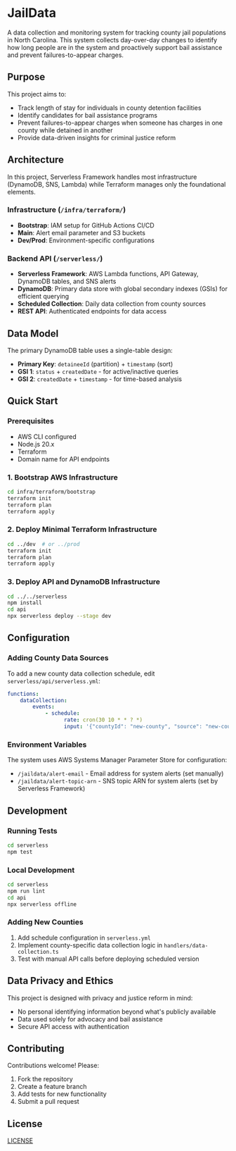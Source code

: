 # JailData

A data collection and monitoring system for tracking county jail populations in North Carolina. This system collects day-over-day changes to identify how long people are in the system and proactively support bail assistance and prevent failures-to-appear charges.

## Purpose

This project aims to:

-   Track length of stay for individuals in county detention facilities
-   Identify candidates for bail assistance programs
-   Prevent failures-to-appear charges when someone has charges in one county while detained in another
-   Provide data-driven insights for criminal justice reform

## Architecture

In this project, Serverless Framework handles most infrastructure (DynamoDB, SNS, Lambda) while Terraform manages only the foundational elements.

### Infrastructure (`/infra/terraform/`)

-   **Bootstrap**: IAM setup for GitHub Actions CI/CD
-   **Main**: Alert email parameter and S3 buckets
-   **Dev/Prod**: Environment-specific configurations

### Backend API (`/serverless/`)

-   **Serverless Framework**: AWS Lambda functions, API Gateway, DynamoDB tables, and SNS alerts
-   **DynamoDB**: Primary data store with global secondary indexes (GSIs) for efficient querying
-   **Scheduled Collection**: Daily data collection from county sources
-   **REST API**: Authenticated endpoints for data access

## Data Model

The primary DynamoDB table uses a single-table design:

-   **Primary Key**: `detaineeId` (partition) + `timestamp` (sort)
-   **GSI 1**: `status` + `createdDate` - for active/inactive queries
-   **GSI 2**: `createdDate` + `timestamp` - for time-based analysis

## Quick Start

### Prerequisites

-   AWS CLI configured
-   Node.js 20.x
-   Terraform
-   Domain name for API endpoints

### 1. Bootstrap AWS Infrastructure

```bash
cd infra/terraform/bootstrap
terraform init
terraform plan
terraform apply
```

### 2. Deploy Minimal Terraform Infrastructure

```bash
cd ../dev  # or ../prod
terraform init
terraform plan
terraform apply
```

### 3. Deploy API and DynamoDB Infrastructure

```bash
cd ../../serverless
npm install
cd api
npx serverless deploy --stage dev
```

## Configuration

### Adding County Data Sources

To add a new county data collection schedule, edit `serverless/api/serverless.yml`:

```yaml
functions:
    dataCollection:
        events:
            - schedule:
                  rate: cron(30 10 * * ? *)
                  input: '{"countyId": "new-county", "source": "new-county-portal"}'
```

### Environment Variables

The system uses AWS Systems Manager Parameter Store for configuration:

-   `/jaildata/alert-email` - Email address for system alerts (set manually)
-   `/jaildata/alert-topic-arn` - SNS topic ARN for system alerts (set by Serverless Framework)

## Development

### Running Tests

```bash
cd serverless
npm test
```

### Local Development

```bash
cd serverless
npm run lint
cd api
npx serverless offline
```

### Adding New Counties

1. Add schedule configuration in `serverless.yml`
2. Implement county-specific data collection logic in `handlers/data-collection.ts`
3. Test with manual API calls before deploying scheduled version

## Data Privacy and Ethics

This project is designed with privacy and justice reform in mind:

-   No personal identifying information beyond what's publicly available
-   Data used solely for advocacy and bail assistance
-   Secure API access with authentication

## Contributing

Contributions welcome! Please:

1. Fork the repository
2. Create a feature branch
3. Add tests for new functionality
4. Submit a pull request

## License

[LICENSE](LICENSE)
